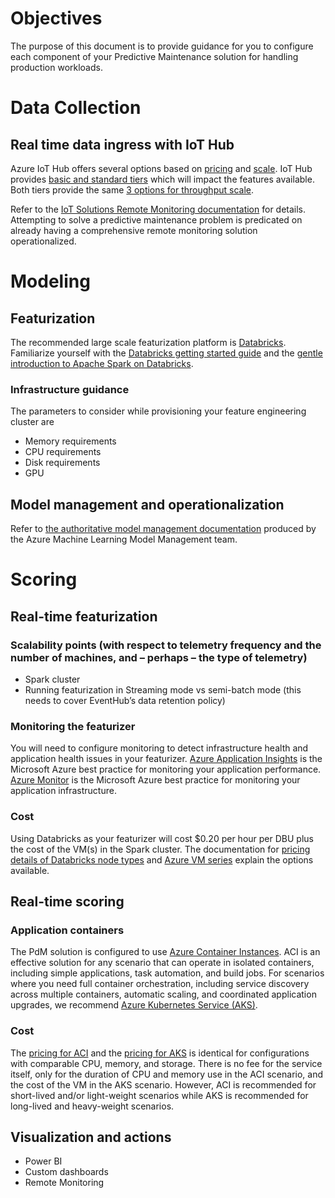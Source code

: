# Objectives
The purpose of this document is to provide guidance for you to configure each component of your Predictive Maintenance solution for handling production workloads.

# Data Collection
## Real time data ingress with IoT Hub
Azure IoT Hub offers several options based on [pricing](https://azure.microsoft.com/en-us/pricing/details/iot-hub/) and [scale](https://docs.microsoft.com/en-us/azure/iot-hub/iot-hub-scaling).  IoT Hub provides [basic and standard tiers](https://docs.microsoft.com/en-us/azure/iot-hub/iot-hub-scaling#basic-and-standard-tiers) which will impact the features available.  Both tiers provide the same [3 options for throughput scale](https://docs.microsoft.com/en-us/azure/iot-hub/iot-hub-scaling#message-throughput).

Refer to the [IoT Solutions Remote Monitoring documentation](https://docs.microsoft.com/en-us/azure/iot-accelerators/iot-accelerators-remote-monitoring-explore) for details.  Attempting to solve a predictive maintenance problem is predicated on already having a comprehensive remote monitoring solution operationalized.

# Modeling
## Featurization
The recommended large scale featurization platform is [Databricks](https://docs.microsoft.com/en-us/azure/azure-databricks/).  Familiarize yourself with the [Databricks getting started guide](https://databricks.com/product/getting-started-guide) and the [gentle introduction to Apache Spark on Databricks](https://docs.databricks.com/spark/latest/gentle-introduction/gentle-intro.html).
### Infrastructure guidance
The parameters to consider while provisioning your feature engineering cluster are
*  Memory requirements
*  CPU requirements
*  Disk requirements
*  GPU
## Model management and operationalization
Refer to [the authoritative model management documentation](https://docs.microsoft.com/en-us/azure/machine-learning/desktop-workbench/model-management-overview) produced by the Azure Machine Learning Model Management team.

# Scoring
## Real-time featurization
### Scalability points (with respect to telemetry frequency and the number of machines, and – perhaps – the type of telemetry)
* Spark cluster
* Running featurization in Streaming mode vs semi-batch mode (this needs to cover EventHub’s data retention policy)
### Monitoring the featurizer
You will need to configure monitoring to detect infrastructure health and application health issues in your featurizer.  [Azure Application Insights](https://docs.microsoft.com/en-us/azure/application-insights/) is the Microsoft Azure best practice for monitoring your application performance.  [Azure Monitor](https://docs.microsoft.com/en-us/azure/monitoring/) is the Microsoft Azure best practice for monitoring your application infrastructure.

### Cost
Using Databricks as your featurizer will cost $0.20 per hour per DBU plus the cost of the VM(s) in the Spark cluster.  The documentation for [pricing details of Databricks node types](https://azure.microsoft.com/en-us/pricing/details/databricks/) and [Azure VM series](https://azure.microsoft.com/en-us/pricing/details/virtual-machines/series/) explain the options available.
## Real-time scoring
### Application containers
The PdM solution is configured to use [Azure Container Instances](https://docs.microsoft.com/en-us/azure/container-instances/).  ACI is an effective solution for any scenario that can operate in isolated containers, including simple applications, task automation, and build jobs. For scenarios where you need full container orchestration, including service discovery across multiple containers, automatic scaling, and coordinated application upgrades, we recommend [Azure Kubernetes Service (AKS)](https://docs.microsoft.com/en-us/azure/aks/).
### Cost
The [pricing for ACI](https://azure.microsoft.com/en-us/pricing/details/container-instances/) and the [pricing for AKS](https://azure.microsoft.com/en-us/pricing/details/kubernetes-service/) is identical for configurations with comparable CPU, memory, and storage.  There is no fee for the service itself, only for the duration of CPU and memory use in the ACI scenario, and the cost of the VM in the AKS scenario.  However, ACI is recommended for short-lived and/or light-weight scenarios while AKS is recommended for long-lived and heavy-weight scenarios.
## Visualization and actions
* Power BI
* Custom dashboards
* Remote Monitoring

